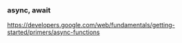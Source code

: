 ### async, await

https://developers.google.com/web/fundamentals/getting-started/primers/async-functions
